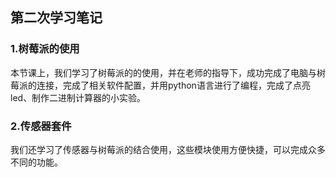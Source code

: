 ## 第二次学习笔记

### 1.树莓派的使用

本节课上，我们学习了树莓派的的使用，并在老师的指导下，成功完成了电脑与树莓派的连接，完成了相关软件配置，并用python语言进行了编程，完成了点亮led、制作二进制计算器的小实验。

### 2.传感器套件

我们还学习了传感器与树莓派的结合使用，这些模块使用方便快捷，可以完成众多不同的功能。